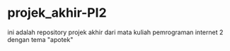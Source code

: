# projek_akhir-PI2
ini adalah repository projek akhir dari mata kuliah pemrograman internet 2 dengan tema "apotek"
